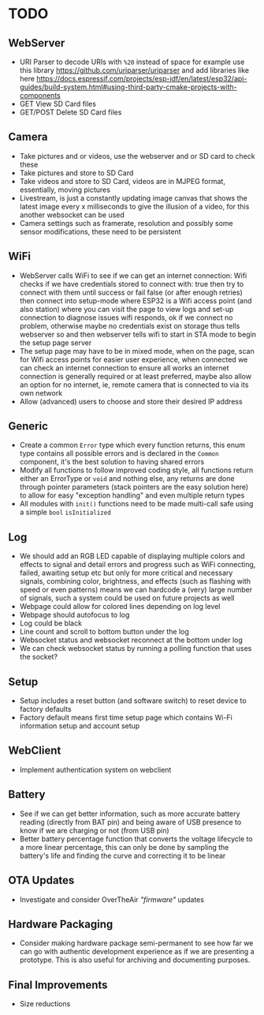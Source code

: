 # TODO

## WebServer
* URI Parser to decode URIs with `%20` instead of space for example
  use this library https://github.com/uriparser/uriparser
  and add libraries like here 
  https://docs.espressif.com/projects/esp-idf/en/latest/esp32/api-guides/build-system.html#using-third-party-cmake-projects-with-components
* GET View SD Card files
* GET/POST Delete SD Card files

## Camera
* Take pictures and or videos, use the webserver and or SD card to check these
* Take pictures and store to SD Card
* Take videos and store to SD Card, videos are in MJPEG format, essentially, moving pictures
* Livestream, is just a constantly updating image canvas that shows the latest image every x milliseconds
  to give the illusion of a video, for this another websocket can be used
* Camera settings such as framerate, resolution and possibly some sensor modifications, these
  need to be persistent

## WiFi
* WebServer calls WiFi to see if we can get an internet connection:
  Wifi checks if we have credentials stored to connect with:
  true then try to connect with them until success or fail
  false (or after enough retries) then connect into setup-mode where ESP32 is a
  Wifi access point (and also station) where you can visit the page to view
  logs and set-up connection to diagnose issues
  wifi responds, ok if we connect no problem, otherwise maybe no credentials exist on storage
  thus tells webserver so and then webserver tells wifi to start in STA mode to begin the 
  setup page server
* The setup page may have to be in mixed mode, when on the page, scan for Wifi access points for
  easier user experience, when connected we can check an internet connection to ensure all works
  an internet connection is generally required or at least preferred, maybe also allow an option
  for no internet, ie, remote camera that is connected to via its own network
* Allow (advanced) users to choose and store their desired IP address

## Generic
* Create a common `Error` type which every function returns, this enum type contains all possible errors
  and is declared in the `Common` component, it's the best solution to having shared errors
* Modify all functions to follow improved coding style, all functions return either an ErrorType
  or `void` and nothing else, any returns are done through pointer parameters (stack pointers are 
  the easy solution here) to allow for easy "exception handling" and even multiple return types
* All modules with `init()` functions need to be made multi-call safe using a simple `bool` `isInitialized`

## Log
* We should add an RGB LED capable of displaying multiple colors and effects to signal and detail
  errors and progress such as WiFi connecting, failed, awaiting setup etc but only for more critical
  and necessary signals, combining color, brightness, and effects (such as flashing with speed or even
  patterns) means we can hardcode a (very) large number of signals, such a system could be used
  on future projects as well
* Webpage could allow for colored lines depending on log level
* Webpage should autofocus to log
* Log could be black
* Line count and scroll to bottom button under the log
* Websocket status and websocket reconnect at the bottom under log
* We can check websocket status by running a polling function that uses the socket?

## Setup
* Setup includes a reset button (and software switch) to reset device to factory defaults
* Factory default means first time setup page which contains Wi-Fi information setup
  and account setup

## WebClient
* Implement authentication system on webclient

## Battery
* See if we can get better information, such as more accurate battery reading (directly from BAT pin)
  and being aware of USB presence to know if we are charging or not (from USB pin)
* Better battery percentage function that converts the voltage lifecycle to a more linear percentage,
  this can only be done by sampling the battery's life and finding the curve and correcting it to be 
  linear

## OTA Updates
* Investigate and consider OverTheAir _"firmware"_ updates

## Hardware Packaging
* Consider making hardware package semi-permanent to see how far we can go with authentic development
  experience as if we are presenting a prototype. This is also useful for archiving and documenting purposes.

## Final Improvements
* Size reductions